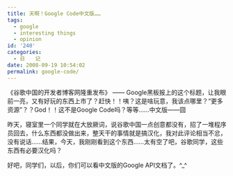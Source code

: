 ```yaml
---
title: 天啊！Google Code中文版……
tags:
  - google
  - interesting things
  - opinion
id: '240'
categories:
  - 日　　记
date: 2008-09-19 10:54:02
permalink: google-code/
---
```


《谷歌中国的开发者博客网隆重发布》 —— Google黑板报上的这个标题，让我眼前一亮，又有好玩的东西上市了？赶快！！咦？这是啥玩意，我该点哪里？“更多资源”？？God！！这不是Google Code吗？等等……中文版——囧

昨天，寝室里一个同学就在大放厥词，说谷歌中国一点创意都没有，招了一堆程序员回去，什么东西都没做出来，整天干的事情就是搞汉化，我对此评论相当不忿，没有说话……结果，今天，我刚刚看到这个东西……太有空了吧，谷歌同学，这些东西有必要汉化吗？

好吧，同学们，以后，你们可以看中文版的Google API文档了。^_^